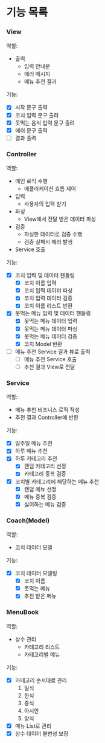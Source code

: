 # 기능 목록

### View
역할:
   - 출력
     - 입력 안내문
     - 에러 메시지
     - 메뉴 추천 결과

기능:
   -[x] 시작 문구 출력
   -[x] 코치 입력 문구 출려
   -[x] 못먹는 음식 입력 문구 출려
   -[x] 에러 문구 출력
   -[ ] 결과 출력

### Controller
역할:
   - 메인 로직 수행
     - 애플리케이션 흐름 제어
   - 입력
     - 사용자의 입력 받기
   - 파싱
     - View에서 전달 받은 데이터 파싱
   - 검증
     - 파싱한 데이터로 검증 수행
     - 검증 실패시 에러 발생
   - Service 호출

기능:
   -[x] 코치 입력 및 데이터 핸들링
     -[x] 코치 이름 입력 
     -[x] 코치 입력 데이터 파싱
     -[x] 코치 입력 데이터 검증
     -[x] 코치 이름 리스트 반환
   -[x] 못먹는 메뉴 입력 및 데이터 핸들링
     -[x] 못먹는 메뉴 데이터 입력 
     -[x] 못먹는 메뉴 데이터 파싱
     -[x] 못먹는 메뉴 데이터 검증
     -[x] 코치 Model 반환
   -[ ] 메뉴 추천 Service 결과 뷰로 출력
     -[ ] 메뉴 추천 Service 호출
     -[ ] 추천 결과 View로 전달

### Service
역할:
   - 메뉴 추천 비즈니스 로직 작성
   - 추천 결과 Controller에 반환

기능:
   -[x] 일주일 메뉴 추천
   -[x] 하루 메뉴 추천
   -[x] 하루 카테고리 추천
     -[x] 랜덤 카테고리 선정 
     -[x] 카테고리 중복 검증
   -[x] 코치별 카테고리에 해당하는 메뉴 추천
     -[x] 랜덤 메뉴 선정 
     -[x] 메뉴 중복 검증
     -[x] 싫어하는 메뉴 검증
     
### Coach(Model)
역할:
   - 코치 데이터 모델

기능:
   -[x] 코치 데이터 모델링
     -[x] 코치 이름
     -[x] 못먹는 메뉴
     -[x] 추천 받은 메뉴

### MenuBook
역할:
   - 상수 관리
     - 카테고리 리스트
     - 카테고리별 메뉴

기능:
   -[x] 카테고리 순서대로 관리
     1. 일식
     2. 한식
     3. 중식
     4. 아시안
     5. 양식
   -[x] 메뉴 List<String>로 관리
   -[x] 상수 데이터 불변성 보장